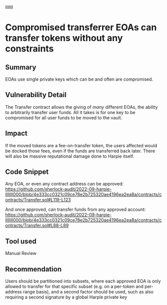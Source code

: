 IllIllI
# Compromised transferrer EOAs can transfer tokens without any constraints

## Summary
EOAs use single private keys which can be and often are compromised.

## Vulnerability Detail
The Transfer contract allows the giving of _many_ different EOAs, the ability to arbitrarily transfer user funds. All it takes is for one key to be compromised for all user funds to be moved to the vault. 

## Impact
If the moved tokens are a fee-on-transfer token, the users affected would be docked those fees, even if the funds are transferred back later. There will also be massive reputational damage done to Harpie itself.

## Code Snippet
Any EOA, or even any contract address can be approved:
https://github.com/sherlock-audit/2022-09-harpie-IllIllI000/blob/4e333cc0321c09ce78e2b725320ae4196ea2ea8a/contracts/contracts/Transfer.sol#L119-L123

And once approved, can transfer funds from any approved account:
https://github.com/sherlock-audit/2022-09-harpie-IllIllI000/blob/4e333cc0321c09ce78e2b725320ae4196ea2ea8a/contracts/contracts/Transfer.sol#L88-L89

## Tool used

Manual Review

## Recommendation
Users should be partitioned into subsets, where each approved EOA is only allowed to transfer for that specific subset (e.g. on a per-token and per-address range basis), and a second factor should be used, such as also requiring a second signature by a global Harpie private key 